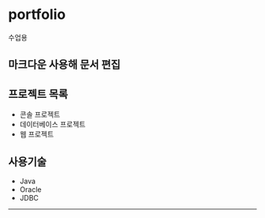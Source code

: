 # portfolio
수업용

## 마크다운 사용해 문서 편집

## 프로젝트 목록
- 콘솔 프로젝트
- 데이터베이스 프로젝트
- 웹 프로젝트

## 사용기술
- Java
- Oracle
- JDBC

---

